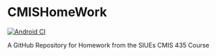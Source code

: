 # CMISHomeWork
[![Android CI](https://github.com/dasMichal/CMISHomeWork/actions/workflows/android.yml/badge.svg)](https://github.com/dasMichal/CMISHomeWork/actions/workflows/android.yml)

A GitHub Repository for Homework from the SIUEs CMIS 435 Course
